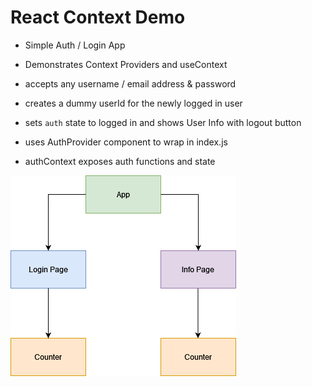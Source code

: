 # React Context Demo

- Simple Auth / Login App
- Demonstrates Context Providers and useContext
- accepts any username / email address & password
- creates a dummy userId for the newly logged in user
- sets `auth` state to logged in and shows User Info with logout button

- uses AuthProvider component to wrap <App> in index.js
- authContext exposes auth functions and state

![Compopents](public/components.png)